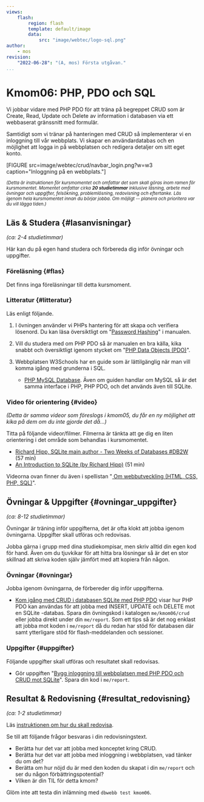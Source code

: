 ```yaml
---
views:
    flash:
        region: flash
        template: default/image
        data:
            src: "image/webtec/logo-sql.png"
author:
    - mos
revision:
    "2022-06-28": "(A, mos) Första utgåvan."
...
```

Kmom06: PHP, PDO och SQL
==================================

Vi jobbar vidare med PHP PDO för att träna på begreppet CRUD som är Create, Read, Update och Delete av information i databasen via ett webbaserat gränssnitt med formulär.

Samtidigt som vi tränar på hanteringen med CRUD så implementerar vi en inloggning till vår webbplats. Vi skapar en användardatabas och en möjlighet att logga in på webbplatsen och redigera detaljer om sitt eget konto.

[FIGURE src=image/webtec/crud/navbar_login.png?w=w3 caption="Inloggning på en webbplats."]

<!--
[FIGURE src="image/webtec/pdo/insert-filled.png?w=w3" caption="Formuläret är ifyllt med värden."]

[FIGURE src="image/webtec/pdo/search-delete.png?w=w3" caption="Klicka på ett id för att se mer, eller update/delete för att modifiera raden."]
-->


<small><i>(Detta är instruktionen för kursmomentet och omfattar det som skall göras inom ramen för kursmomentet. Momentet omfattar cirka **20 studietimmar** inklusive läsning, arbete med övningar och uppgifter, felsökning, problemlösning, redovisning och eftertanke. Läs igenom hela kursmomentet innan du börjar jobba. Om möjligt -- planera och prioritera var du vill lägga tiden.)</i></small>

<!--stop -->



Läs & Studera  {#lasanvisningar}
---------------------------------

*(ca: 2-4 studietimmar)*

Här kan du på egen hand studera och förbereda dig inför övningar och uppgifter.



### Föreläsning {#flas}

Det finns inga föreläsningar till detta kursmoment.

<!--
Titta på följande föreläsningar. Föreläsningarna kan innehålla tips om läsanvisningar.

* [PHP PDO och databaser](./../forelasning/php-pdo-och-databaser). Vi tittar på PHP PDO som är ett sätt att koppla sig mot olika databaser via PHPs gränssnitt som heter PDO. Vi ser olika sätt att ställa frågor till databasen och hur man hanterar resultatet.

* Dela upp PHP PDO i två föreläsningar, en kortare som kan ligga på kmom05 och en som kan ligga på 06.
* [Databasdriven webbplats med CRUD](./../forelasning/webbplats-med-crud).
* Eventuellt en extra föreläsning om säkerhet och prestanda i PHP
* Eventuellt föreläsning om vilka tekniker som används när man gör webbutveckling rent generellt
-->



### Litteratur  {#litteratur}

Läs enligt följande.

1. I övningen använder vi PHPs hantering för att skapa och verifiera lösenord. Du kan läsa översiktligt om "[Password Hashing](https://www.php.net/manual/en/book.password.php)" i manualen. 

1. Vill du studera med om PHP PDO så är manualen en bra källa, kika snabbt och översiktligt igenom stycket om "[PHP Data Objects (PDO)](http://php.net/manual/en/intro.pdo.php)".

1. Webbplatsen W3Schools har en guide som är lättilgänglig när man vill komma igång med grunderna i SQL.

    * [PHP MySQL Database](https://www.w3schools.com/php/php_mysql_intro.asp). Även om guiden handlar om MySQL så är det samma interface i PHP, PHP PDO, och det används även till SQLite.



### Video för orientering {#video}

_(Detta är samma videor som föreslogs i kmom05, du får en ny möjlighet att kika på dem om du inte gjorde det då...)_

Titta på följande videor/filmer. Filmerna är tänkta att ge dig en liten orientering i det område som behandlas i kursmomentet.

* [Richard Hipp, SQLite main author - Two Weeks of Databases #DB2W](https://www.youtube.com/watch?v=2eaQzahCeh4) (57 min)
* [An Introduction to SQLite (by Richard Hipp)](https://www.youtube.com/watch?v=giAMt8Tj-84) (51 min)

Videorna ovan finner du även i spellistan "[ Om webbutveckling (HTML, CSS, PHP, SQL)](https://www.youtube.com/playlist?list=PLKtP9l5q3ce-Qp6DTS_2s6q-Br66ufoWc)".



Övningar & Uppgifter  {#ovningar_uppgifter}
-------------------------------------------

*(ca: 8-12 studietimmar)*

Övningar är träning inför uppgifterna, det är ofta klokt att jobba igenom övningarna. Uppgifter skall utföras och redovisas.

Jobba gärna i grupp med dina studiekompisar, men skriv alltid din egen kod för hand. Även om du tjuvkikar för att hitta bra lösningar så är det en stor skillnad att skriva koden själv jämfört med att kopiera från någon.



### Övningar {#ovningar}

Jobba igenom övningarna, de förbereder dig inför uppgifterna.

* [Kom igång med CRUD i databasen SQLite med PHP PDO](kunskap/kom-igang-med-crud-i-databasen-sqlite-med-php-pdo) visar hur PHP PDO kan användas för att jobba med INSERT, UPDATE och DELETE mot en SQLite -databas. Spara din övningskod i katalogen `me/kmom06/crud` eller jobba direkt under din `me/report`. Som ett tips så är det nog enklast att jobba mot koden i `me/report` då du redan har stöd för databasen där samt ytterligare stöd för flash-meddelanden och sessioner.



### Uppgifter {#uppgifter}

Följande uppgifter skall utföras och resultatet skall redovisas.

* Gör uppgiften "[Bygg inloggning till webbplatsen med PHP PDO och CRUD mot SQLite](uppgift/bygg-inloggning-till-webbplatsen-med-php-pdo-och-crud-mot-sqlite)". Spara din kod i `me/report`.



Resultat & Redovisning  {#resultat_redovisning}
-----------------------------------------------

*(ca: 1-2 studietimmar)*

Läs [instruktionen om hur du skall redovisa](./../redovisa).

Se till att följande frågor besvaras i din redovisningstext.

* Berätta hur det var att jobba med konceptet kring CRUD.
* Berätta hur det var att jobba med inloggning i webbplatsen, vad tänker du om det?
* Berätta om hur nöjd du är med den koden du skapat i din `me/report` och ser du någon förbättringspotential?
* Vilken är din TIL för detta kmom?

Glöm inte att testa din inlämning med `dbwebb test kmom06`.
